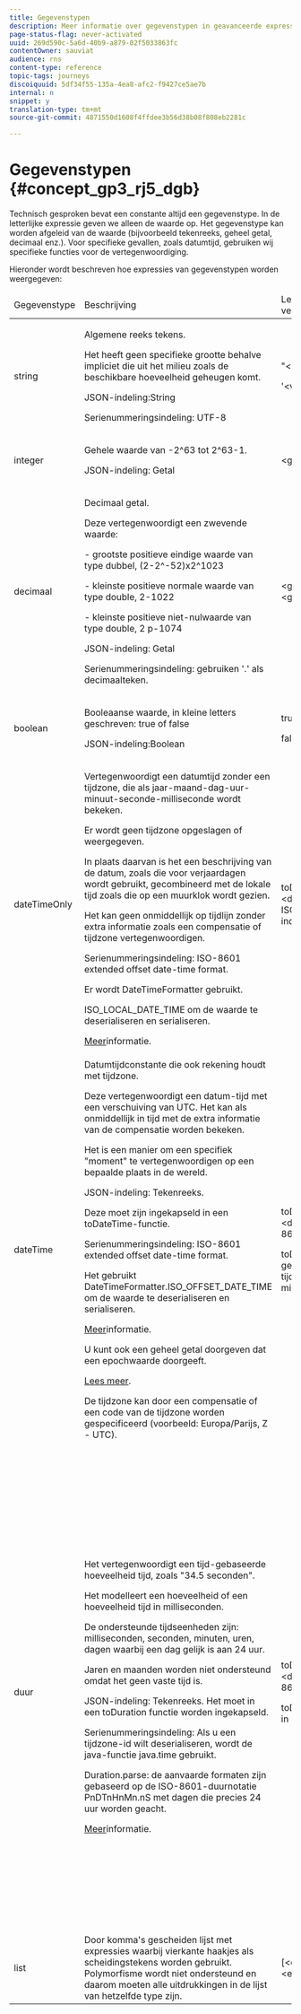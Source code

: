 ```yaml
---
title: Gegevenstypen
description: Meer informatie over gegevenstypen in geavanceerde expressies
page-status-flag: never-activated
uuid: 269d590c-5a6d-40b9-a879-02f5033863fc
contentOwner: sauviat
audience: rns
content-type: reference
topic-tags: journeys
discoiquuid: 5df34f55-135a-4ea8-afc2-f9427ce5ae7b
internal: n
snippet: y
translation-type: tm+mt
source-git-commit: 4871550d1608f4ffdee3b56d38b08f808eb2281c

---
```



# Gegevenstypen {#concept_gp3_rj5_dgb}

Technisch gesproken bevat een constante altijd een gegevenstype. In de letterlijke expressie geven we alleen de waarde op. Het gegevenstype kan worden afgeleid van de waarde (bijvoorbeeld tekenreeks, geheel getal, decimaal enz.). Voor specifieke gevallen, zoals datumtijd, gebruiken wij specifieke functies voor de vertegenwoordiging.

Hieronder wordt beschreven hoe expressies van gegevenstypen worden weergegeven:

<table>
    <thead>
        <tr>
        <td>Gegevenstype</td>
        <td>Beschrijving</td>
        <td>Letterlijke vertegenwoordiging</td>
        <td>Voorbeeld</td>
        </tr>
    </thead>
    <tbody>
    <tr>
        <td> string</td>
        <td><p>Algemene reeks tekens.</p><p>Het heeft geen specifieke grootte behalve impliciet die uit het milieu zoals de beschikbare hoeveelheid geheugen komt.</p><p>JSON-indeling:String</p><p>Serienummeringsindeling: UTF-8</p></td>
        <td><p>"&lt;value&gt;"</p><p>'&lt;value&gt;'</p></td>
        <td><p><pre>"hello world"</pre></p><p><pre>'hello world'</pre></p></td>
    </tr>
    <tr>
        <td>integer</td>
        <td><p>Gehele waarde van -2^63 tot 2^63-1.</p><p>JSON-indeling: Getal</p></td>
        <td>&lt;geheel getal&gt;</td>
        <td><p><pre>42</pre></p></td>
    </tr>
    <tr>
        <td>decimaal</td>
        <td><p>Decimaal getal.</p><p>Deze vertegenwoordigt een zwevende waarde:</p>
        <p>- grootste positieve eindige waarde van type dubbel, (2-2^-52)x2^1023</p>
        <p> - kleinste positieve normale waarde van type double, 2-1022</p>
        <p> - kleinste positieve niet-nulwaarde van type double, 2 p-1074</p><p>JSON-indeling: Getal</p><p>Serienummeringsindeling: gebruiken '.' als decimaalteken.</p></td>
        <td>&lt;geheel getal&gt;.&lt;geheel getal&gt;</td>
        <td><p><pre>3.14</pre></p></td>
    </tr>
    <tr>
        <td>boolean</td>
        <td><p>Booleaanse waarde, in kleine letters geschreven: true of false</p><p>JSON-indeling:Boolean</p></td>
        <td><p>true</p><p>false</p></td>
        <td><p><pre>true</pre></p></td>
    </tr>
    <tr>
        <td>dateTimeOnly</td>
        <td><p>Vertegenwoordigt een datumtijd zonder een tijdzone, die als jaar-maand-dag-uur-minuut-seconde-milliseconde wordt bekeken.</p><p>Er wordt geen tijdzone opgeslagen of weergegeven.</p><p>In plaats daarvan is het een beschrijving van de datum, zoals die voor verjaardagen wordt gebruikt, gecombineerd met de lokale tijd zoals die op een muurklok wordt gezien.</p><p>Het kan geen onmiddellijk op tijdlijn zonder extra informatie zoals een compensatie of tijdzone vertegenwoordigen.</p><p>Serienummeringsindeling: ISO-8601 extended offset date-time format.</p><p>Er wordt DateTimeFormatter gebruikt.</p><p>ISO_LOCAL_DATE_TIME om de waarde te deserialiseren en serialiseren.</p> <a href="https://docs.oracle.com/javase/8/docs/api/java/time/format/DateTimeFormatter.html#ISO_LOCAL_DATE_TIME">Meer</a>informatie.</td>
        <td><p>toDateTimeOnly("&lt;dateTimeOnly in ISO-8601-indeling&gt;")</p></td>
        <td></td>
    </tr>
    <tr>
        <td>dateTime</td>
        <td><p>Datumtijdconstante die ook rekening houdt met tijdzone.</p><p>Deze vertegenwoordigt een datum-tijd met een verschuiving van UTC. Het kan als onmiddellijk in tijd met de extra informatie van de compensatie worden bekeken. </p><p>Het is een manier om een specifiek "moment" te vertegenwoordigen op een bepaalde plaats in de wereld.</p><p>JSON-indeling: Tekenreeks.</p><p> Deze moet zijn ingekapseld in een toDateTime-functie.</p><p>
        Serienummeringsindeling: ISO-8601 extended offset date-time format.</p><p> Het gebruikt DateTimeFormatter.ISO_OFFSET_DATE_TIME om de waarde te deserialiseren en serialiseren.</p> <a href="https://docs.oracle.com/javase/8/docs/api/java/time/format/DateTimeFormatter.html#ISO_OFFSET_DATE_TIME">Meer</a>informatie. 
        <p>U kunt ook een geheel getal doorgeven dat een epochwaarde doorgeeft.</p> <a href="https://www.epochconverter.com/">Lees meer</a>.</p>
        <p>De tijdzone kan door een compensatie of een code van de tijdzone worden gespecificeerd (voorbeeld: Europa/Parijs, Z - UTC).</p></td>
        <td><p>toDateTime("&lt;dateTime in ISO-8601-indeling&gt;")</p>
        <p>toDateTime(&lt;geheel-getalwaarde van een tijdperk in milliseconden&gt;)</p></td>
        <td><p><pre>toDateTime("1977-04-22T06:00:00Z")</pre></p><p><pre>toDateTime</pre></p><p><pre>("2011-12-03T15:15:30Z")</pre></p><p><pre>toDateTime</pre></p><p><pre>("2011-12-03T15:15:30.123Z")</pre></p><p><pre>toDateTime</pre></p><p><pre>("2011-12-03T15:15:30.123+02:00")</pre></p>
        <p><pre>toDateTime</pre></p><p><pre>("2011-12-03T15:15:30.123-00:20")</pre></p><p><pre>toDateTime(1560762190189)</pre></p></td>
    </tr>
    <tr>
        <td>duur</td>
        <td><p>Het vertegenwoordigt een tijd-gebaseerde hoeveelheid tijd, zoals "34.5 seconden".</p><p> Het modelleert een hoeveelheid of een hoeveelheid tijd in milliseconden.</p><p>De ondersteunde tijdseenheden zijn: milliseconden, seconden, minuten, uren, dagen waarbij een dag gelijk is aan 24 uur.</p><p> Jaren en maanden worden niet ondersteund omdat het geen vaste tijd is.</p><p>JSON-indeling: Tekenreeks. Het moet in een toDuration functie worden ingekapseld.</p><p>Serienummeringsindeling: Als u een tijdzone-id wilt deserialiseren, wordt de java-functie java.time gebruikt.</p><p>Duration.parse: de aanvaarde formaten zijn gebaseerd op de ISO-8601-duurnotatie PnDTnHnMn.nS met dagen die precies 24 uur worden geacht.</p><a href="https://docs.oracle.com/javase/8/docs/api/java/time/Duration.html#parse-java.lang.CharSequence-">Meer</a>informatie.</td>
        <td><p>toDuration("&lt;duration in ISO-8601 format&gt;")</p><p>toDuration(&lt;duration in milliseconds&gt;)</p></td>
        <td><p><pre>toDuration("PT5S") // 5 seconden</pre></p>
        <p><pre>toDuration(500) // </pre></p>
        <p><pre>500ms</pre></p>
        <p><pre>toDuration("PT20.345S") </pre></p>
        <p><pre>— parseert als "20,345 seconden"</pre></p>
        <p><pre>toDuration("PT15M") </pre></p>
        <p><pre> — parseert als "15 minuten"</pre></p>
        <p><pre>(waarbij een minuut 60 seconden is)</pre></p>
        <p><pre>toDuration("PT10H") </pre></p>
        <p><pre>— parseert als "10 uur"</pre></p>
        <p><pre>(waarbij een uur 3600 seconden is)</pre></p>
        <p><pre>toDuration("P2D") </pre></p>
        <p><pre>— parseert als "2 dagen"</pre></p>
        <p><pre>(waarbij een dag </pre></p>
        <p><pre>24 uur of 86400 seconden)</pre></p>
        <p><pre>toDuration("P2DT3H4M") </pre></p>
        <p><pre>— parseren als</pre></p>
        <p><pre>"2 dagen, 3 uur en 4 minuten"</pre></p>
        <p><pre>toDuration("P-6H3M") </pre></p>
        <p><pre>— parseren als</pre></p>
        <p><pre>"-6 uur en +3 minuten"</pre></p>
        <p><pre>toDuration("-P6H3M") </pre></p>
        <p><pre>— parseren als</pre></p>
        <p><pre>"-6 uur en -3 minuten"</pre></p>
        <p><pre>toDuration("-P-6H+3M") </pre></p>
        <p><pre>— parseren als</pre></p>
        <p><pre>"+6 uur en -3 minuten"</pre></p></td>
    </tr>
    <tr>
        <td>list</td>
        <td>Door komma's gescheiden lijst met expressies waarbij vierkante haakjes als scheidingstekens worden gebruikt. Polymorfisme wordt niet ondersteund en daarom moeten alle uitdrukkingen in de lijst van hetzelfde type zijn.</td>
        <td>[&lt;expression&gt;, &lt;expression&gt;, ... ]</td>
        <td><p><pre>["value1","value2"]</pre></p><p><pre>[3,5]</pre></p><p><pre>[toDuration(500),toDuration(800)]</pre></p></td>
    </tr>
    </tbody>
</table>
